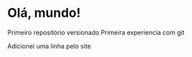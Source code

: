 # Olá, mundo!
 Primeiro repositório versionado
Primeira experiencia com git

Adicionei uma linha pelo site
